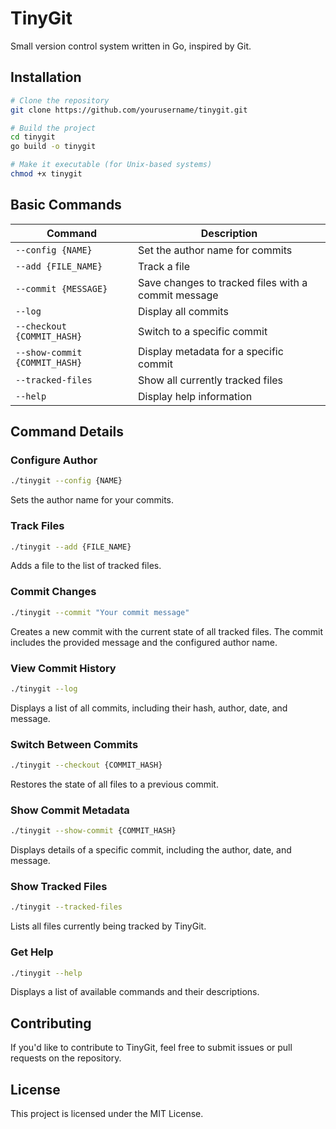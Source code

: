 # TinyGit

Small version control system written in Go, inspired by Git.

## Installation

```bash
# Clone the repository
git clone https://github.com/yourusername/tinygit.git

# Build the project
cd tinygit
go build -o tinygit

# Make it executable (for Unix-based systems)
chmod +x tinygit
```

## Basic Commands

| Command | Description |
|---------|-------------|
| `--config {NAME}` | Set the author name for commits |
| `--add {FILE_NAME}` | Track a file |
| `--commit {MESSAGE}` | Save changes to tracked files with a commit message |
| `--log` | Display all commits |
| `--checkout {COMMIT_HASH}` | Switch to a specific commit |
| `--show-commit {COMMIT_HASH}` | Display metadata for a specific commit |
| `--tracked-files` | Show all currently tracked files |
| `--help` | Display help information |

## Command Details

### Configure Author

```bash
./tinygit --config {NAME}
```

Sets the author name for your commits.

### Track Files

```bash
./tinygit --add {FILE_NAME}
```

Adds a file to the list of tracked files.

### Commit Changes

```bash
./tinygit --commit "Your commit message"
```

Creates a new commit with the current state of all tracked files. The commit includes the provided message and the configured author name.

### View Commit History

```bash
./tinygit --log
```

Displays a list of all commits, including their hash, author, date, and message.

### Switch Between Commits

```bash
./tinygit --checkout {COMMIT_HASH}
```

Restores the state of all files to a previous commit.

### Show Commit Metadata

```bash
./tinygit --show-commit {COMMIT_HASH}
```

Displays details of a specific commit, including the author, date, and message.

### Show Tracked Files

```bash
./tinygit --tracked-files
```

Lists all files currently being tracked by TinyGit.

### Get Help

```bash
./tinygit --help
```

Displays a list of available commands and their descriptions.

## Contributing

If you'd like to contribute to TinyGit, feel free to submit issues or pull requests on the repository.

## License

This project is licensed under the MIT License.
